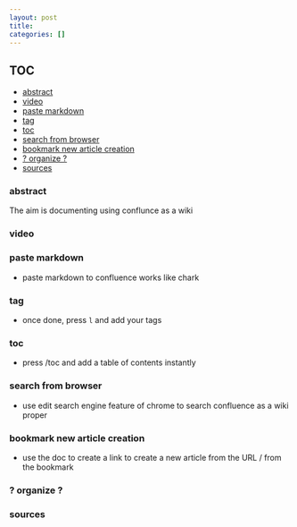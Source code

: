 ```yaml
---
layout: post
title:
categories: []
---
```

## TOC
<!-- TOC -->

- [abstract](#abstract)
- [video](#video)
- [paste markdown](#paste-markdown)
- [tag](#tag)
- [toc](#toc)
- [search from browser](#search-from-browser)
- [bookmark new article creation](#bookmark-new-article-creation)
- [? organize ?](#-organize-)
- [sources](#sources)

<!-- /TOC -->

### abstract
The aim is documenting using conflunce as a wiki

### video
### paste markdown
* paste markdown to confluence works like chark

### tag
* once done, press `l` and add your tags

### toc
* press /toc and add a table of contents instantly

### search from browser
* use edit search engine feature of chrome to search confluence as a wiki proper

### bookmark new article creation
* use the doc to create a link to create a new article from the URL / from the bookmark

### ? organize ?
### sources